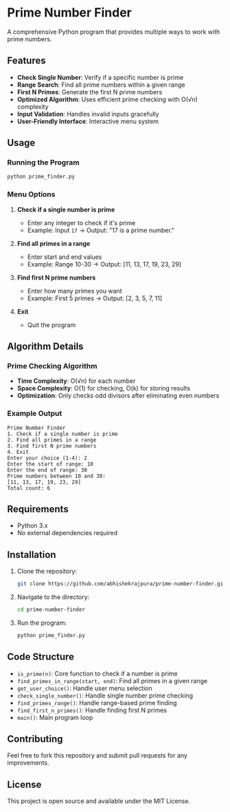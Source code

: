 # Prime Number Finder

A comprehensive Python program that provides multiple ways to work with prime numbers.

## Features

- **Check Single Number**: Verify if a specific number is prime
- **Range Search**: Find all prime numbers within a given range
- **First N Primes**: Generate the first N prime numbers
- **Optimized Algorithm**: Uses efficient prime checking with O(√n) complexity
- **Input Validation**: Handles invalid inputs gracefully
- **User-Friendly Interface**: Interactive menu system

## Usage

### Running the Program

```bash
python prime_finder.py
```

### Menu Options

1. **Check if a single number is prime**
   - Enter any integer to check if it's prime
   - Example: Input `17` → Output: "17 is a prime number."

2. **Find all primes in a range**
   - Enter start and end values
   - Example: Range 10-30 → Output: [11, 13, 17, 19, 23, 29]

3. **Find first N prime numbers**
   - Enter how many primes you want
   - Example: First 5 primes → Output: [2, 3, 5, 7, 11]

4. **Exit**
   - Quit the program

## Algorithm Details

### Prime Checking Algorithm
- **Time Complexity**: O(√n) for each number
- **Space Complexity**: O(1) for checking, O(k) for storing results
- **Optimization**: Only checks odd divisors after eliminating even numbers

### Example Output

```
Prime Number Finder
1. Check if a single number is prime
2. Find all primes in a range
3. Find first N prime numbers
4. Exit
Enter your choice (1-4): 2
Enter the start of range: 10
Enter the end of range: 30
Prime numbers between 10 and 30:
[11, 13, 17, 19, 23, 29]
Total count: 6
```

## Requirements

- Python 3.x
- No external dependencies required

## Installation

1. Clone the repository:
   ```bash
   git clone https://github.com/abhishekrajpura/prime-number-finder.git
   ```

2. Navigate to the directory:
   ```bash
   cd prime-number-finder
   ```

3. Run the program:
   ```bash
   python prime_finder.py
   ```

## Code Structure

- `is_prime(n)`: Core function to check if a number is prime
- `find_primes_in_range(start, end)`: Find all primes in a given range
- `get_user_choice()`: Handle user menu selection
- `check_single_number()`: Handle single number prime checking
- `find_primes_range()`: Handle range-based prime finding
- `find_first_n_primes()`: Handle finding first N primes
- `main()`: Main program loop

## Contributing

Feel free to fork this repository and submit pull requests for any improvements.

## License

This project is open source and available under the MIT License.
